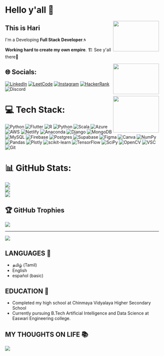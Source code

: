 # Hello y'all 👋

<img align = "right" width="150" height="100" src="https://upload.wikimedia.org/wikipedia/commons/3/3a/Animated-Flag-India.gif"/>

## This is **Hari** 

I'm a Developing **Full Stack Developer**.🌀

**Working hard to create my own empire**. 🏗️ See y'all there👋 


<div>
<img align="right" width="150" height="100" src="https://media.giphy.com/media/vfTU7qrHRJPwdeaMha/giphy-downsized-large.gif"/>
</div>


## 🌐 Socials:
[![LinkedIn](https://img.shields.io/badge/LinkedIn-%230077B5?style=for-the-badge&logo=linkedin&logoColor=white)](https://www.linkedin.com/in/hari-vigneshwaran-97499a213/) [![LeetCode](https://img.shields.io/badge/LeetCode-%FFFF00F?style=for-the-badge&logo=LeetCode&logoColor=white)](https://leetcode.com/HariVigneshwaran/) [![Instagram](https://img.shields.io/badge/Instagram-%23E4405F?style=for-the-badge&logo=Instagram&logoColor=white)](https://www.instagram.com/hariviks/) [![HackerRank](https://img.shields.io/badge/-Hackerrank-2EC866?style=for-the-badge&logo=HackerRank&logoColor=white)](https://www.hackerrank.com/20243015Hari) ![Discord](https://img.shields.io/badge/Discord-%235865F2.svg?style=for-the-badge&logo=discord&logoColor=white)

<div>
<img align="right" width="150" height="120" src="https://media.giphy.com/media/iSD0xUVEd8iABcQpTg/giphy.gif"/>
</div>

# 💻 Tech Stack:
![Python](https://img.shields.io/badge/Python-%2300599C.svg?style=for-the-badge&logo=Python&logoColor=white) ![Flutter](https://img.shields.io/badge/flutter-%2300f.svg?style=for-the-badge&logo=flutter&logoColor=white) ![R](https://img.shields.io/badge/r-%23276DC3.svg?style=for-the-badge&logo=r&logoColor=white) ![Python](https://img.shields.io/badge/Wix-%2300599C.svg?style=for-the-badge&logo=Wix&logoColor=white) ![Scala](https://img.shields.io/badge/scala-%23DC322F.svg?style=for-the-badge&logo=scala&logoColor=white) ![Azure](https://img.shields.io/badge/azure-%230072C6.svg?style=for-the-badge&logo=azure-devops&logoColor=white) ![AWS](https://img.shields.io/badge/AWS-%23FF9900.svg?style=for-the-badge&logo=amazon-aws&logoColor=white) ![Netlify](https://img.shields.io/badge/netlify-%23000000.svg?style=for-the-badge&logo=netlify&logoColor=#00C7B7) ![Anaconda](https://img.shields.io/badge/Anaconda-%2344A833.svg?style=for-the-badge&logo=anaconda&logoColor=white) ![Django](https://img.shields.io/badge/django-%23092E20.svg?style=for-the-badge&logo=django&logoColor=white) ![MongoDB](https://img.shields.io/badge/MongoDB-%234ea94b.svg?style=for-the-badge&logo=mongodb&logoColor=white) ![MySQL](https://img.shields.io/badge/mysql-%2300f.svg?style=for-the-badge&logo=mysql&logoColor=white) ![Firebase](https://img.shields.io/badge/Firebase-%23FF6F00.svg?style=for-the-badge&logo=Firebase&logoColor=white) ![Postgres](https://img.shields.io/badge/postgres-%23316192.svg?style=for-the-badge&logo=postgresql&logoColor=white) 	![Supabase](https://img.shields.io/badge/Supabase-3ECF8E?style=for-the-badge&logo=supabase&logoColor=white) 	![Figma](https://img.shields.io/badge/figma-%23F24E1E.svg?style=for-the-badge&logo=figma&logoColor=white) ![Canva](https://img.shields.io/badge/Canva-%2300C4CC.svg?style=for-the-badge&logo=Canva&logoColor=white) ![NumPy](https://img.shields.io/badge/numpy-%23013243.svg?style=for-the-badge&logo=numpy&logoColor=white) ![Pandas](https://img.shields.io/badge/pandas-%23150458.svg?style=for-the-badge&logo=pandas&logoColor=white) ![Plotly](https://img.shields.io/badge/Plotly-%233F4F75.svg?style=for-the-badge&logo=plotly&logoColor=white) ![scikit-learn](https://img.shields.io/badge/scikit--learn-%23F7931E.svg?style=for-the-badge&logo=scikit-learn&logoColor=white) ![TensorFlow](https://img.shields.io/badge/TensorFlow-%23FF6F00.svg?style=for-the-badge&logo=TensorFlow&logoColor=white) ![SciPy](https://img.shields.io/badge/SciPy-%230C55A5.svg?style=for-the-badge&logo=scipy&logoColor=%white) ![OpenCV](https://img.shields.io/badge/opencv-%23white.svg?style=for-the-badge&logo=opencv&logoColor=white) ![VSC](https://img.shields.io/badge/Visual_Studio_Code-0078D4?style=for-the-badge&logo=visual%20studio%20code&logoColor=white) ![Git](https://img.shields.io/badge/GIT-E44C30?style=for-the-badge&logo=git&logoColor=white)
# 📊 GitHub Stats:
![](https://github-readme-stats.vercel.app/api?username=SHariVigneshwaran&theme=dark&hide_border=false&include_all_commits=true&count_private=true)<br/>
![](https://github-readme-streak-stats.herokuapp.com/?user=SHariVigneshwaran&theme=dark&hide_border=false)<br/>
![](https://github-readme-stats.vercel.app/api/top-langs/?username=SHariVigneshwaran&theme=dark&hide_border=false&include_all_commits=true&count_private=true&layout=compact)

## 🏆 GitHub Trophies
![](https://github-profile-trophy.vercel.app/?username=SHariVigneshwaran&theme=radical&no-frame=false&no-bg=true&margin-w=4)

---
[![](https://visitcount.itsvg.in/api?id=SHariVigneshwaran&icon=1&color=4)](https://visitcount.itsvg.in)

## LANGUAGES 🧠
  - தமிழ் (Tamil) 
  - English
  - español (basic)

## EDUCATION 🏫

- Completed my high school at Chinmaya Vidyalaya Higher Secondary School 
- Currently pursuing B.Tech Artificial Intelligence and Data Science at Easwari Engineering college.

## MY THOUGHTS ON LIFE 📚

<div>
<img align="center" src="https://raw.githubusercontent.com/dstein64/gifcast/master/example.gif"/>
</div>


